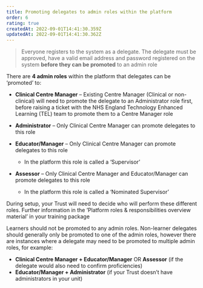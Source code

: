 ```yaml
---
title: Promoting delegates to admin roles within the platform
order: 6
rating: true
createdAt: 2022-09-01T14:41:30.359Z
updatedAt: 2022-09-01T14:41:30.362Z
---
```

> Everyone registers to the system as a delegate. The delegate must be approved, have a valid email address and password registered on the system **before they can be promoted** to an admin role 

There are **4 admin roles** within the platform that delegates can be ‘promoted’ to:

* **Clinical Centre Manager** – Existing Centre Manager (Clinical or non-clinical) will need to promote the delegate to an Administrator role first, before raising a ticket with the NHS England Technology Enhanced Learning (TEL) team to promote them to a Centre Manager role 
* **Administrator** – Only Clinical Centre Manager can promote delegates to this role
* **Educator/Manager** – Only Clinical Centre Manager can promote delegates to this role

  * In the platform this role is called a ‘Supervisor’ 
* **Assessor** – Only Clinical Centre Manager and Educator/Manager can promote delegates to this role

  * In the platform this role is called a ‘Nominated Supervisor’ 

During setup, your Trust will need to decide who will perform these different roles. Further information in the ’Platform roles & responsibilities overview material’ in your training package

Learners should not be promoted to any admin roles. Non-learner delegates should generally only be promoted to one of the admin roles, however there are instances where a delegate may need to be promoted to multiple admin roles, for example:

* **Clinical Centre Manager + Educator/Manager** OR **Assessor** (if the delegate would also need to confirm proficiencies)
* **Educator/Manager + Administrator** (if your Trust doesn’t have administrators in your unit)